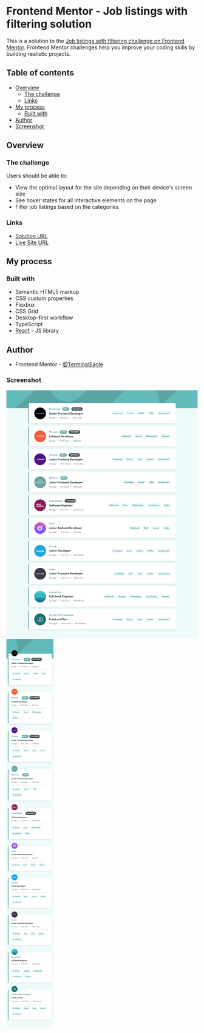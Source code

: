 # Frontend Mentor - Job listings with filtering solution

This is a solution to the [Job listings with filtering challenge on Frontend Mentor](https://www.frontendmentor.io/challenges/job-listings-with-filtering-ivstIPCt). Frontend Mentor challenges help you improve your coding skills by building realistic projects.

## Table of contents

- [Overview](#overview)
  - [The challenge](#the-challenge)
  - [Links](#links)
- [My process](#my-process)
  - [Built with](#built-with)
- [Author](#author)
- [Screenshot](#screenshot)

## Overview

### The challenge

Users should be able to:

- View the optimal layout for the site depending on their device's screen size
- See hover states for all interactive elements on the page
- Filter job listings based on the categories

### Links

- [Solution URL](https://github.com/TerminalEagle/static-job-listings-master)
- [Live Site URL](https://static-job-listings-webpage.netlify.app/)

## My process

### Built with

- Semantic HTML5 markup
- CSS custom properties
- Flexbox
- CSS Grid
- Desktop-first workflow
- TypeScript
- [React](https://reactjs.org/) - JS library

## Author

- Frontend Mentor - [@TerminalEagle](https://www.frontendmentor.io/profile/TerminalEagle)

### Screenshot

![](./screenshots/layout-desktop.png)
![](./screenshots/layout-mobile.png)
